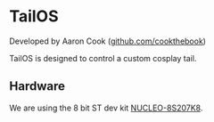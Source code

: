 # TailOS

Developed by Aaron Cook ([github.com/cookthebook](github.com/cookthebook))

TailOS is designed to control a custom cosplay tail.

## Hardware

We are using the 8 bit ST dev kit [NUCLEO-8S207K8](https://www.st.com/en/evaluation-tools/nucleo-8s207k8.html#overview).
